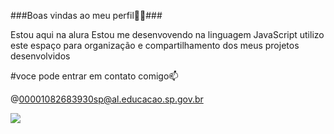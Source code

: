 ###Boas vindas ao meu perfil💙💙###

Estou aqui na alura 
Estou me desenvovendo na linguagem JavaScript utilizo este espaço para organização e compartilhamento dos meus projetos desenvolvidos 

#voce pode entrar em contato comigo📫

@00001082683930sp@al.educacao.sp.gov.br

![](https://media1.tenor.com/m/7Dstslo-MNIAAAAC/naofumi-bye.gif)
